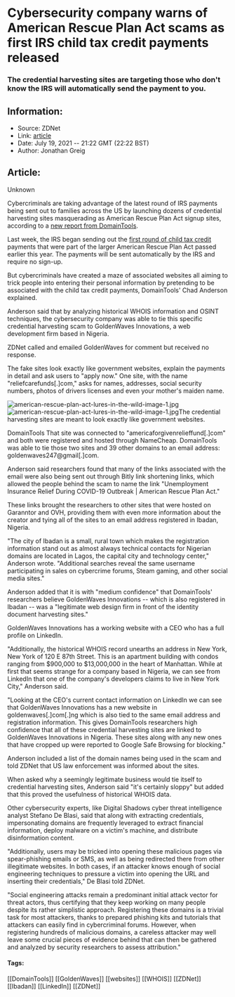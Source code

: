 # Cybersecurity company warns of American Rescue Plan Act scams as first IRS child tax credit payments released
### The credential harvesting sites are targeting those who don't know the IRS will automatically send the payment to you.

## Information:
+ Source: ZDNet
+ Link: [article](https://www.zdnet.com/article/cybersecurity-company-warns-of-american-rescue-plan-act-scams-as-first-irs-child-tax-credit-payments-released/)
+ Date: July 19, 2021 -- 21:22 GMT (22:22 BST)
+ Author: Jonathan Greig


## Article:
Unknown

Cybercriminals are taking advantage of the latest round of IRS payments being sent out to families across the US by launching dozens of credential harvesting sites masquerading as American Rescue Plan Act signup sites, according to a [new report from DomainTools](https://www.domaintools.com/resources/blog/american-rescue-plan-act-lures-in-the-wild).

Last week, the IRS began sending out the [first round of child tax credit](https://www.cnet.com/personal-finance/taxes/how-can-i-use-the-irs-child-tax-credit-portals-check-payments-add-bank-details-opt-out/) payments that were part of the larger American Rescue Plan Act passed earlier this year. The payments will be sent automatically by the IRS and require no sign-up. 

But cybercriminals have created a maze of associated websites all aiming to trick people into entering their personal information by pretending to be associated with the child tax credit payments, DomainTools' Chad Anderson explained. 

Anderson said that by analyzing historical WHOIS information and OSINT techniques, the cybersecurity company was able to tie this specific credential harvesting scam to GoldenWaves Innovations, a web development firm based in Nigeria. 

ZDNet called and emailed GoldenWaves for comment but received no response. 

The fake sites look exactly like government websites, explain the payments in detail and ask users to "apply now." One site, with the name "reliefcarefunds[.]com," asks for names, addresses, social security numbers, photos of drivers licenses and even your mother's maiden name. 

![american-rescue-plan-act-lures-in-the-wild-image-1.jpg]()![american-rescue-plan-act-lures-in-the-wild-image-1.jpg](https://www.zdnet.com/a/hub/i/r/2021/07/19/6906c5d0-b9f4-44c8-aa30-c6e8b06e38c5/resize/470xauto/bcda061ea4574def621a5c625054cc10/american-rescue-plan-act-lures-in-the-wild-image-1.jpg)The credential harvesting sites are meant to look exactly like government websites. 


 DomainTools
 That site was connected to "americaforgivenrelieffund[.]com" and both were registered and hosted through NameCheap. DomainTools was able to tie those two sites and 39 other domains to an email address: goldenwaves247@gmail[.]com.






Anderson said researchers found that many of the links associated with the email were also being sent out through Bitly link shortening links, which allowed the people behind the scam to name the link "Unemployment Insurance Relief During COVID-19 Outbreak | American Rescue Plan Act."

These links brought the researchers to other sites that were hosted on Garanntor and OVH, providing them with even more information about the creator and tying all of the sites to an email address registered in Ibadan, Nigeria.

"The city of Ibadan is a small, rural town which makes the registration information stand out as almost always technical contacts for Nigerian domains are located in Lagos, the capital city and technology center," Anderson wrote. "Additional searches reveal the same username participating in sales on cybercrime forums, Steam gaming, and other social media sites."


Anderson added that it is with "medium confidence" that DomainTools' researchers believe GoldenWaves Innovations -- which is also registered in Ibadan -- was a "legitimate web design firm in front of the identity document harvesting sites."

GoldenWaves Innovations has a working website with a CEO who has a full profile on LinkedIn. 

"Additionally, the historical WHOIS record unearths an address in New York, New York of 120 E 87th Street. This is an apartment building with condos ranging from $900,000 to $13,000,000 in the heart of Manhattan. While at first that seems strange for a company based in Nigeria, we can see from LinkedIn that one of the company's developers claims to live in New York City," Anderson said.

"Looking at the CEO's current contact information on LinkedIn we can see that GoldenWaves Innovations has a new website in goldenwaves[.]com[.]ng which is also tied to the same email address and registration information. This gives DomainTools researchers high confidence that all of these credential harvesting sites are linked to GoldenWaves Innovations in Nigeria. These sites along with any new ones that have cropped up were reported to Google Safe Browsing for blocking."

Anderson included a list of the domain names being used in the scam and told ZDNet that US law enforcement was informed about the sites. 

When asked why a seemingly legitimate business would tie itself to credential harvesting sites, Anderson said "it's certainly sloppy" but added that this proved the usefulness of historical WHOIS data.

Other cybersecurity experts, like Digital Shadows cyber threat intelligence analyst Stefano De Blasi, said that along with extracting credentials, impersonating domains are frequently leveraged to extract financial information, deploy malware on a victim's machine, and distribute disinformation content. 

"Additionally, users may be tricked into opening these malicious pages via spear-phishing emails or SMS, as well as being redirected there from other illegitimate websites. In both cases, if an attacker knows enough of social engineering techniques to pressure a victim into opening the URL and inserting their credentials," De Blasi told ZDNet. 

"Social engineering attacks remain a predominant initial attack vector for threat actors, thus certifying that they keep working on many people despite its rather simplistic approach. Registering these domains is a trivial task for most attackers, thanks to prepared phishing kits and tutorials that attackers can easily find in cybercriminal forums. However, when registering hundreds of malicious domains, a careless attacker may well leave some crucial pieces of evidence behind that can then be gathered and analyzed by security researchers to assess attribution."





#### Tags:
[[DomainTools]] [[GoldenWaves]] [[websites]] [[WHOIS]] [[ZDNet]] [[Ibadan]] [[LinkedIn]] [[ZDNet]]
